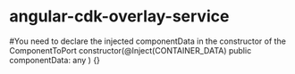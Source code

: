 # angular-cdk-overlay-service

#You need to declare the injected componentData in the constructor of the ComponentToPort constructor(@Inject(CONTAINER_DATA) public componentData: any ) {}
